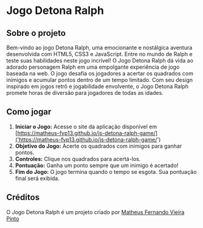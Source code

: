 ﻿# Jogo Detona Ralph

## Sobre o projeto
Bem-vindo ao jogo Detona Ralph, uma emocionante e nostálgica aventura desenvolvida com HTML5, CSS3 e JavaScript. Entre no mundo de Ralph e teste suas habilidades neste jogo incrivel!
O Jogo Detona Ralph dá vida ao adorado personagem Ralph em uma empolgante experiência de jogo baseada na web. O jogo desafia os jogadores a acertar os quadrados com inimigos e acumular pontos dentro de um tempo limitado. Com seu design inspirado em jogos retrô e jogabilidade envolvente, o Jogo Detona Ralph promete horas de diversão para jogadores de todas as idades.


## Como jogar
1. **Iniciar o Jogo:**
   Acesse o site da aplicação disponivel em [https://matheus-fvp13.github.io/js-detona-ralph-game/]('https://matheus-fvp13.github.io/js-detona-ralph-game/')
2. **Objetivo do Jogo:**
   Acerte os quadrados com inimigos para ganhar pontos.
3. **Controles:**
   Clique nos quadrados para acertá-los.
4. **Pontuação:**
   Ganha um ponto sempre que um inimigo é acertado!
5. **Fim do Jogo:**
   O jogo termina quando o tempo se esgota. Sua pontuação final será exibida.

## Créditos
  O Jogo Detona Ralph é um projeto criado por [Matheus Fernando Vieira Pinto]('https://www.linkedin.com/in/matheus-fvp/')


  
